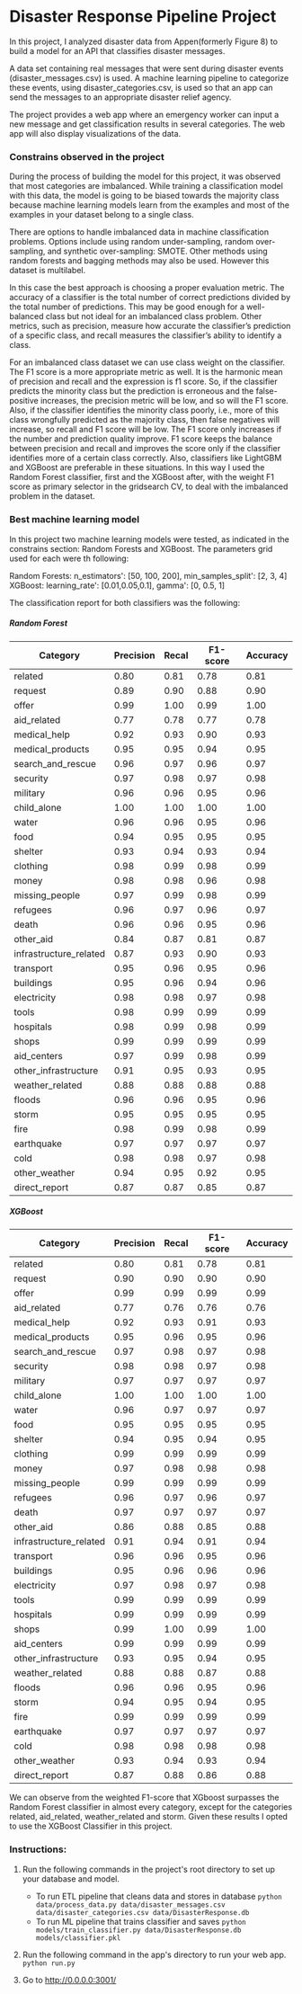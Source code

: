 # Disaster Response Pipeline Project

In this project, I analyzed disaster data from Appen(formerly Figure 8) to build a model for an API that classifies disaster messages.

A data set containing real messages that were sent during disaster events (disaster_messages.csv) is used. A machine learning pipeline to categorize these events, using disaster_categories.csv, is used so that an app can send the messages to an appropriate disaster relief agency.

The project provides a web app where an emergency worker can input a new message and get classification results in several categories. The web app will also display visualizations of the data.

### Constrains observed in the project

During the process of building the model for this project, it was observed that most categories are imbalanced. While training a classification model with this data, the model is going to be biased towards the majority class because machine learning models learn from the examples and most of the examples in your dataset belong to a single class.

There  are options to handle imbalanced data in machine classification problems. Options include using random under-sampling, random over-sampling, and synthetic over-sampling: SMOTE. Other methods using random forests and bagging methods may also be used. However this dataset is multilabel.

In this case the best approach is choosing a proper evaluation metric. The accuracy of a classifier is the total number of correct predictions divided by the total number of predictions. This may be good enough for a well-balanced class but not ideal for an imbalanced class problem. Other metrics, such as precision, measure how accurate the classifier’s prediction of a specific class, and recall measures the classifier’s ability to identify a class.

For an imbalanced class dataset we can use class weight on the classifier. The F1 score is a more appropriate metric as well. It is the harmonic mean of precision and recall and the expression is f1 score. So, if the classifier predicts the minority class but the prediction is erroneous and the false-positive increases, the precision metric will be low, and so will the F1 score. Also, if the classifier identifies the minority class poorly, i.e., more of this class wrongfully predicted as the majority class, then false negatives will increase, so recall and F1 score will be low. The F1 score only increases if the number and prediction quality improve. F1 score keeps the balance between precision and recall and improves the score only if the classifier identifies more of a certain class correctly.
Also, classifiers like LightGBM and XGBoost are preferable in these situations. In this way I used the Random Forest classifier, first and the XGBoost after, with the weight F1 score as primary selector in the gridsearch CV, to deal with the imbalanced problem in the dataset.

### Best machine learning model

In this project two machine learning models were tested, as indicated in the constrains section: Random Forests and XGBoost.
The parameters grid used for each were th following:

Random Forests: n_estimators': [50, 100, 200], min_samples_split': [2, 3, 4]
XGBoost: learning_rate': [0.01,0.05,0.1], gamma': [0, 0.5, 1]

The classification report for both classifiers was the following:

##### Random Forest

| Category               | Precision | Recal | F1-score | Accuracy |
| ---------------------- | --------- | ----- | -------- | -------- |
| related                | 0.80      | 0.81  | 0.78     | 0.81     |
| request                | 0.89      | 0.90  | 0.88     | 0.90     |
| offer                  | 0.99      | 1.00  | 0.99     | 1.00     |
| aid_related            | 0.77      | 0.78  | 0.77     | 0.78     |
| medical_help           | 0.92      | 0.93  | 0.90     | 0.93     |
| medical_products       | 0.95      | 0.95  | 0.94     | 0.95     |
| search_and_rescue      | 0.96      | 0.97  | 0.96     | 0.97     |
| security               | 0.97      | 0.98  | 0.97     | 0.98     |
| military               | 0.96      | 0.96  | 0.95     | 0.96     |
| child_alone            | 1.00      | 1.00  | 1.00     | 1.00     |
| water                  | 0.96      | 0.96  | 0.95     | 0.96     |
| food                   | 0.94      | 0.95  | 0.95     | 0.95     |
| shelter                | 0.93      | 0.94  | 0.93     | 0.94     |
| clothing               | 0.98      | 0.99  | 0.98     | 0.99     |
| money                  | 0.98      | 0.98  | 0.96     | 0.98     |
| missing_people         | 0.97      | 0.99  | 0.98     | 0.99     |
| refugees               | 0.96      | 0.97  | 0.96     | 0.97     |
| death                  | 0.96      | 0.96  | 0.95     | 0.96     |
| other_aid              | 0.84      | 0.87  | 0.81     | 0.87     |
| infrastructure_related | 0.87      | 0.93  | 0.90     | 0.93     |
| transport              | 0.95      | 0.96  | 0.95     | 0.96     |
| buildings              | 0.95      | 0.96  | 0.94     | 0.96     |
| electricity            | 0.98      | 0.98  | 0.97     | 0.98     |
| tools                  | 0.98      | 0.99  | 0.99     | 0.99     |
| hospitals              | 0.98      | 0.99  | 0.98     | 0.99     |
| shops                  | 0.99      | 0.99  | 0.99     | 0.99     |
| aid_centers            | 0.97      | 0.99  | 0.98     | 0.99     |
| other_infrastructure   | 0.91      | 0.95  | 0.93     | 0.95     |
| weather_related        | 0.88      | 0.88  | 0.88     | 0.88     |
| floods                 | 0.96      | 0.96  | 0.95     | 0.96     |
| storm                  | 0.95      | 0.95  | 0.95     | 0.95     |
| fire                   | 0.98      | 0.99  | 0.98     | 0.99     |
| earthquake             | 0.97      | 0.97  | 0.97     | 0.97     |
| cold                   | 0.98      | 0.98  | 0.97     | 0.98     |
| other_weather          | 0.94      | 0.95  | 0.92     | 0.95     |
| direct_report          | 0.87      | 0.87  | 0.85     | 0.87     |


##### XGBoost

| Category               | Precision | Recal | F1-score | Accuracy |
| ---------------------- | --------- | ----- | -------- | -------- |
| related                | 0.80      | 0.81  | 0.78     | 0.81     |
| request                | 0.90      | 0.90  | 0.90     | 0.90     |
| offer                  | 0.99      | 0.99  | 0.99     | 0.99     |
| aid_related            | 0.77      | 0.76  | 0.76     | 0.76     |
| medical_help           | 0.92      | 0.93  | 0.91     | 0.93     |
| medical_products       | 0.95      | 0.96  | 0.95     | 0.96     |
| search_and_rescue      | 0.97      | 0.98  | 0.97     | 0.98     |
| security               | 0.98      | 0.98  | 0.97     | 0.98     |
| military               | 0.97      | 0.97  | 0.97     | 0.97     |
| child_alone            | 1.00      | 1.00  | 1.00     | 1.00     |
| water                  | 0.96      | 0.97  | 0.97     | 0.97     |
| food                   | 0.95      | 0.95  | 0.95     | 0.95     |
| shelter                | 0.94      | 0.95  | 0.94     | 0.95     |
| clothing               | 0.99      | 0.99  | 0.99     | 0.99     |
| money                  | 0.97      | 0.98  | 0.98     | 0.98     |
| missing_people         | 0.99      | 0.99  | 0.99     | 0.99     |
| refugees               | 0.96      | 0.97  | 0.96     | 0.97     |
| death                  | 0.97      | 0.97  | 0.97     | 0.97     |
| other_aid              | 0.86      | 0.88  | 0.85     | 0.88     |
| infrastructure_related | 0.91      | 0.94  | 0.91     | 0.94     |
| transport              | 0.96      | 0.96  | 0.95     | 0.96     |
| buildings              | 0.95      | 0.96  | 0.96     | 0.96     |
| electricity            | 0.97      | 0.98  | 0.97     | 0.98     |
| tools                  | 0.99      | 0.99  | 0.99     | 0.99     |
| hospitals              | 0.99      | 0.99  | 0.99     | 0.99     |
| shops                  | 0.99      | 1.00  | 0.99     | 1.00     |
| aid_centers            | 0.99      | 0.99  | 0.99     | 0.99     |
| other_infrastructure   | 0.93      | 0.95  | 0.94     | 0.95     |
| weather_related        | 0.88      | 0.88  | 0.87     | 0.88     |
| floods                 | 0.96      | 0.96  | 0.95     | 0.96     |
| storm                  | 0.94      | 0.95  | 0.94     | 0.95     |
| fire                   | 0.99      | 0.99  | 0.99     | 0.99     |
| earthquake             | 0.97      | 0.97  | 0.97     | 0.97     |
| cold                   | 0.98      | 0.98  | 0.98     | 0.98     |
| other_weather          | 0.93      | 0.94  | 0.93     | 0.94     |
| direct_report          | 0.87      | 0.88  | 0.86     | 0.88     |

We can observe from the weighted F1-score that XGboost surpasses the Random Forest classifier in almost every category, except for the categories related, aid_related, weather_related and storm. Given these results I opted to use the XGBoost Classifier in this project.


### Instructions:
1. Run the following commands in the project's root directory to set up your database and model.

    - To run ETL pipeline that cleans data and stores in database
        `python data/process_data.py data/disaster_messages.csv data/disaster_categories.csv data/DisasterResponse.db`
    - To run ML pipeline that trains classifier and saves
        `python models/train_classifier.py data/DisasterResponse.db models/classifier.pkl`

2. Run the following command in the app's directory to run your web app.
    `python run.py`

3. Go to http://0.0.0.0:3001/
